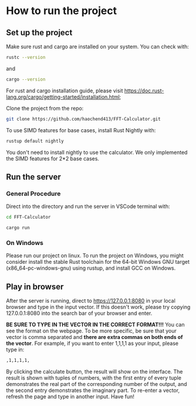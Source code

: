 # How to run the project

## Set up the project

Make sure rust and cargo are installed on your system. You can check with:

```bash
rustc --version
```

and

```bash
cargo --version
```

For rust and cargo installation guide, please visit https://doc.rust-lang.org/cargo/getting-started/installation.html; 

Clone the project from the repo:

```bash
git clone https://github.com/haochend413/FFT-Calculator.git
```

To use SIMD features for base cases, install Rust Nightly with:

```bash
rustup default nightly
```

You don't need to install nightly to use the calculator. We only implemented the SIMD features for 2\*2 base cases.

## Run the server
### General Procedure
Direct into the directory and run the server in VSCode terminal with:

```bash
cd FFT-Calculator
```

```bash
cargo run
```
### On Windows
Please run our project on linux. To run the project on Windows, you might consider install the stable Rust toolchain for the 64-bit Windows GNU target (x86_64-pc-windows-gnu) using rustup, and install GCC on Windows. 

## Play in browser

After the server is running, direct to https://127.0.0.1:8080 in your local browser and type in the input vector. If this doesn't work, please try copying 127.0.0.1:8080 into the search bar of your browser and enter. 

**BE SURE TO TYPE IN THE VECTOR IN THE CORRECT FORMAT!!!** You can see the format on the webpage. To be more specific, be sure that your vector is comma separated and **there are extra commas on both ends of the vector**. 
For example, if you want to enter 1,1,1,1 as your input, please type in: 

```bash
,1,1,1,1,
```

By clicking the calculate button, the result will show on the interface. The result is shown with tuples of numbers, with the first entry of every tuple demonstrates the real part of the corresponding number of the output, and the second entry demonstrates the imaginary part. To re-enter a vector, refresh the page and type in another input. Have fun!
